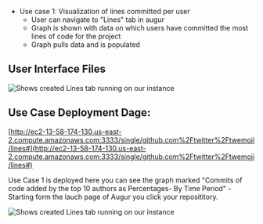  - Use case 1: Visualization of lines committed per user
 	- User can navigate to "Lines" tab in augur
	- Graph is shown with data on which users have committed the most lines of code for the project
	- Graph pulls data and is populated 
  
  ## User Interface Files
![Shows created Lines tab running on our instance](https://lh3.googleusercontent.com/OlLjII_RTg9a4LC0kpiRXnj3TRE0u-jJcHZlOulMEI5D5n-wcYeK7w4m9kXY_b83FdqU6At7jfPE)

## Use Case Deployment Dage:
[http://ec2-13-58-174-130.us-east-2.compute.amazonaws.com:3333/single/github.com%2Ftwitter%2Ftwemoji/lines#](http://ec2-13-58-174-130.us-east-2.compute.amazonaws.com:3333/single/github.com%2Ftwitter%2Ftwemoji/lines#)


Use Case 1 is deployed here you can see the graph marked "Commits of code added by the top 10 authors as Percentages- By Time Period"
-Starting form the lauch page of Augur you click your reposititory.

![Shows created Lines tab running on our instance](https://lh3.googleusercontent.com/OlLjII_RTg9a4LC0kpiRXnj3TRE0u-jJcHZlOulMEI5D5n-wcYeK7w4m9kXY_b83FdqU6At7jfPE)
